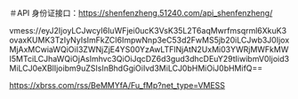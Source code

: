 ＃API
身份证接口：https://shenfenzheng.51240.com/api_shenfenzheng/



vmess://eyJ2IjoyLCJwcyI6IuWFjei0ucK3VsK35L2T6aqMwrfmsqrml6XkuK3ovaxKUMK3TzIyNyIsImFkZCI6ImpwNnp3eC53d2FwMS5jb20iLCJwb3J0IjoxMjAxMCwiaWQiOiI3ZWNjZjE4YS00YzAwLTFlNjAtN2UxMi03YWRjMWFkMWI5MTciLCJhaWQiOjAsImhvc3QiOiJqcDZ6d3gud3dhcDEuY29tIiwibmV0Ijoid3MiLCJ0eXBlIjoibm9uZSIsInBhdGgiOiIvd3MiLCJ0bHMiOiJ0bHMifQ==



https://xbrss.com/rss/BeMMYfA/Fu_fMp?net_type=VMESS
